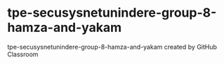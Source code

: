 # tpe-secusysnetunindere-group-8-hamza-and-yakam
tpe-secusysnetunindere-group-8-hamza-and-yakam created by GitHub Classroom
